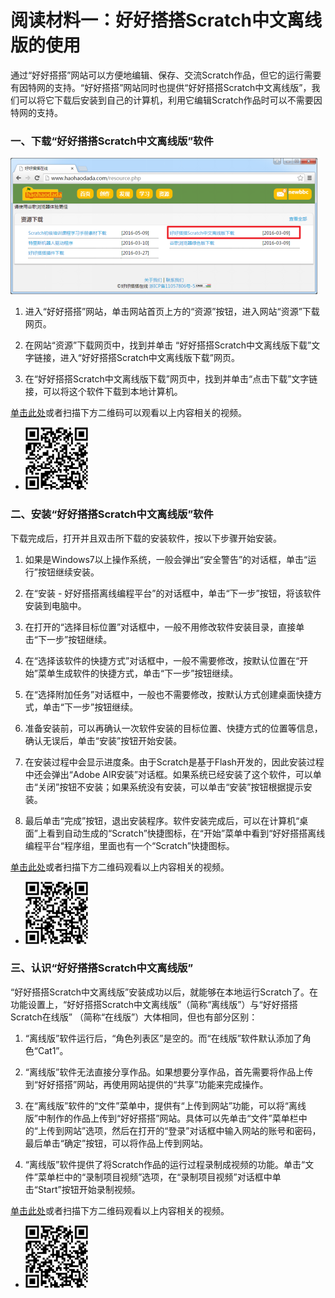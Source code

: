 # 阅读材料一：好好搭搭Scratch中文离线版的使用



通过“好好搭搭”网站可以方便地编辑、保存、交流Scratch作品，但它的运行需要有因特网的支持。“好好搭搭”网站同时也提供“好好搭搭Scratch中文离线版”，我们可以将它下载后安装到自己的计算机，利用它编辑Scratch作品时可以不需要因特网的支持。



### 一、下载“好好搭搭Scratch中文离线版”软件

![](../../.gitbook/assets/scratch11-1.png)

1. 进入“好好搭搭”网站，单击网站首页上方的“资源”按钮，进入网站“资源”下载网页。

2. 在网站“资源”下载网页中，找到并单击 “好好搭搭Scratch中文离线版下载”文字链接，进入“好好搭搭Scratch中文离线版下载”网页。
3. 在“好好搭搭Scratch中文离线版下载”网页中，找到并单击“点击下载”文字链接，可以将这个软件下载到本地计算机。



[单击此处](http://haohaodada.com/video/a21101.php)或者扫描下方二维码可以观看以上内容相关的视频。

* ![](../../.gitbook/assets/a21101.png) 





### 二、安装“好好搭搭Scratch中文离线版”软件

下载完成后，打开并且双击所下载的安装软件，按以下步骤开始安装。

1. 如果是Windows7以上操作系统，一般会弹出“安全警告”的对话框，单击“运行”按钮继续安装。

2. 在“安装 - 好好搭搭离线编程平台”的对话框中，单击“下一步”按钮，将该软件安装到电脑中。

3. 在打开的“选择目标位置”对话框中，一般不用修改软件安装目录，直接单击“下一步”按钮继续。

4. 在“选择该软件的快捷方式”对话框中，一般不需要修改，按默认位置在“开始”菜单生成软件的快捷方式，单击“下一步”按钮继续。

5. 在“选择附加任务”对话框中，一般也不需要修改，按默认方式创建桌面快捷方式，单击“下一步”按钮继续。

6. 准备安装前，可以再确认一次软件安装的目标位置、快捷方式的位置等信息，确认无误后，单击“安装”按钮开始安装。

7. 在安装过程中会显示进度条。由于Scratch是基于Flash开发的，因此安装过程中还会弹出“Adobe AIR安装”对话框。如果系统已经安装了这个软件，可以单击“关闭”按钮不安装；如果系统没有安装，可以单击“安装”按钮根据提示安装。

8. 最后单击“完成”按钮，退出安装程序。软件安装完成后，可以在计算机“桌面”上看到自动生成的“Scratch”快捷图标，在“开始”菜单中看到“好好搭搭离线编程平台“程序组，里面也有一个“Scratch”快捷图标。



[单击此处](http://haohaodada.com/video/a21102.php)或者扫描下方二维码观看以上内容相关的视频。

* ![](../../.gitbook/assets/a21102.png) 





### 三、认识“好好搭搭Scratch中文离线版”

“好好搭搭Scratch中文离线版”安装成功以后，就能够在本地运行Scratch了。在功能设置上，“好好搭搭Scratch中文离线版”（简称“离线版”）与“好好搭搭Scratch在线版” （简称“在线版”）大体相同，但也有部分区别：

1. “离线版”软件运行后，“角色列表区”是空的。而“在线版”软件默认添加了角色“Cat1”。

2. “离线版”软件无法直接分享作品。如果想要分享作品，首先需要将作品上传到“好好搭搭”网站，再使用网站提供的“共享”功能来完成操作。

3. 在“离线版”软件的“文件”菜单中，提供有“上传到网站”功能，可以将“离线版”中制作的作品上传到“好好搭搭”网站。具体可以先单击“文件”菜单栏中的“上传到网站”选项，然后在打开的“登录”对话框中输入网站的账号和密码，最后单击“确定”按钮，可以将作品上传到网站。

4. “离线版”软件提供了将Scratch作品的运行过程录制成视频的功能。单击“文件”菜单栏中的“录制项目视频”选项，在“录制项目视频”对话框中单击“Start”按钮开始录制视频。



[单击此处](http://haohaodada.com/video/a21103.php)或者扫描下方二维码观看以上内容相关的视频。

* ![](../../.gitbook/assets/a21103.png) 

